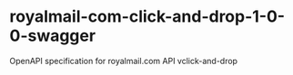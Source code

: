 # royalmail-com-click-and-drop-1-0-0-swagger
OpenAPI specification for royalmail.com API vclick-and-drop
